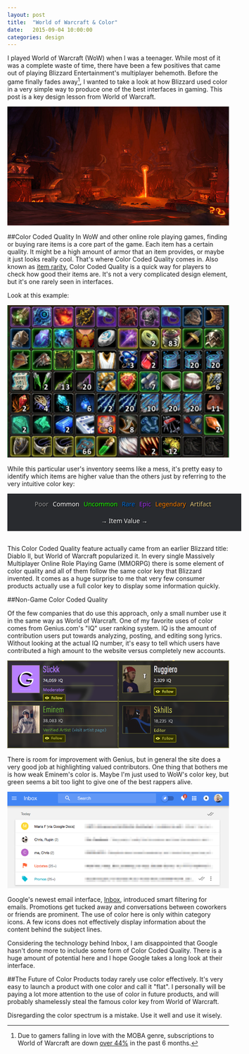 ```yaml
---
layout: post
title:  "World of Warcraft & Color"
date:   2015-09-04 10:00:00
categories: design
---
```


I played World of Warcraft (WoW) when I was a teenager. While most of it was a complete waste of time, there have been a few positives that came out of playing Blizzard Entertainment's multiplayer behemoth. Before the game finally fades away[^wow-dying], I wanted to take a look at how Blizzard used color in a very simple way to produce one of the best interfaces in gaming. This post is a key design lesson from World of Warcraft.

![World of Warcraft](/assets/img/wow/wow.jpg)
<!--more-->

##Color Coded Quality
 In WoW and other online role playing games, finding or buying rare items is a core part of the game. Each item has a certain quality. It might be a high amount of armor that an item provides, or maybe it just looks really cool. That's where Color Coded Quality comes in. Also known as [item rarity](http://www.giantbomb.com/color-coded-loot/3015-4702/), Color Coded Quality is a quick way for players to check how good their items are. It's not a very complicated design element, but it's one rarely seen in interfaces.

 Look at this example:

 ![Inventory Example](/assets/img/wow/wowinv.png)

 While this particular user's inventory seems like a mess, it's pretty easy to identify which items are higher value than the others just by referring to the very intuitive color key:
<htmL>
<div style="width: 100%; background-color: #292b2f; text-align: center; padding: 1em; font-family: Noto Sans">
    <span style="color:#9d9d9d; margin-right: 6px; text-shadow: 1px 1px black">Poor </span>
    <span style="color:#ffffff; margin-right: 6px; text-shadow: 1px 1px black">Common </span>
    <span style="color:#1eff00; margin-right: 6px; text-shadow: 1px 1px black">Uncommon </span>
    <span style="color:#0070dd; margin-right: 6px; text-shadow: 1px 1px black">Rare </span>
    <span style="color:#a335ee; margin-right: 6px; text-shadow: 1px 1px black">Epic </span>
    <span style="color:#ff8000; margin-right: 6px; text-shadow: 1px 1px black">Legendary </span>
    <span style="color:#e6cc80; margin-right: 6px; text-shadow: 1px 1px black">Artifact </span>
    <br><br>
    <span style="color: white; text-shadow: 1px 1px black">&#8594; Item Value &#8594;</span>
</div>
<br>
</html>

This Color Coded Quality feature actually came from an earlier Blizzard title: Diablo II, but World of Warcraft popularized it. In every single Massively Multiplayer Online Role Playing Game (MMORPG) there is some element of color quality and all of them follow the same color key that Blizzard invented. It comes as a huge surprise to me that very few consumer products actually use a full color key to display some information quickly.

##Non-Game Color Coded Quality

Of the few companies that do use this approach, only a small number use it in the same way as World of Warcraft. One of my favorite uses of color comes from Genius.com's "IQ" user ranking system. IQ is the amount of contribution users put towards analyzing, posting, and editing song lyrics. Without looking at the actual IQ number, it's easy to tell which users have contributed a high amount to the website versus completely new accounts.

![Genius.com - White Profile](/assets/img/wow/genius.png)

There is room for improvement with Genius, but in general the site does a very good job at highlighting valued contributors. One thing that bothers me is how weak Eminem's color is. Maybe I'm just used to WoW's color key, but green seems a bit too light to give one of the best rappers alive.

![Google's newest email service](/assets/img/wow/inbox.png)

Google's newest email interface, [Inbox](www.inbox.google.com/), introduced smart filtering for emails. Promotions get tucked away and conversations between coworkers or friends are prominent. The use of color here is only within category icons. A few icons does not effectively display information about the content behind the subject lines.

Considering the technology behind Inbox, I am disappointed that Google hasn't done more to include some form of Color Coded Quality. There is a huge amount of potential here and I hope Google takes a long look at their interface.

##The Future of Color
Products today rarely use color effectively. It's very easy to launch a product with one color and call it "flat". I personally will be paying a lot more attention to the use of color in future products, and will probably shamelessly steal the famous color key from World of Warcraft.

Disregarding the color spectrum is a mistake. Use it well and use it wisely.

[^wow-dying]: Due to gamers falling in love with the MOBA genre, subscriptions to World of Warcraft are down [over 44%](http://www.forbes.com/sites/insertcoin/2015/08/05/world-of-warcraft-has-lost-44-of-its-subscribers-in-six-months-but-thats-okay/) in the past 6 months.
